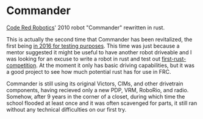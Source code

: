 # Commander

[Code Red Robotics](http://www.team639.org/)' 2010 robot "Commander" rewritten in rust.

This is actually the second time that Commander has been revitalized, the first being [in 2016 for testing purposes](https://github.com/CRRobotics/Robots/tree/master/CommanderNew). This time was just because a mentor suggested it might be useful to have another robot driveable and I was looking for an excuse to write a robot in rust and test out [first-rust-competition](https://github.com/Lytigas/first-rust-competition). At the moment it only has basic driving capabilities, but it was a good project to see how much potential rust has for use in FRC.

Commander is still using its original Victors, CIMs, and other drivetrain components, having recieved only a new PDP, VRM, RoboRio, and radio. Somehow, after 9 years in the corner of a closet, during which time the school flooded at least once and it was often scavenged for parts, it still ran without any technical difficulties on our first try.